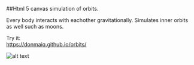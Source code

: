 ##Html 5 canvas simulation of orbits.  

Every body interacts with eachother gravitationally. Simulates inner orbits as well such as moons.

Try it:  
https://donmaiq.github.io/orbits/  

![alt text](https://fat.gfycat.com/WeeTightBushsqueaker.gif "Screenshot")
